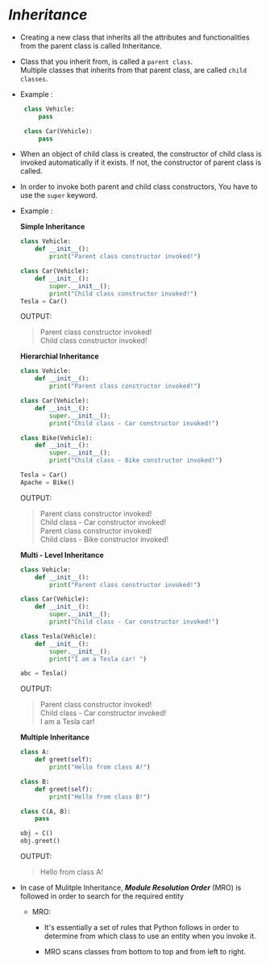 _Inheritance_
==

- Creating a new class that inherits all the attributes and functionalities from the parent class is called Inheritance.

- Class that you inherit from, is called a `parent class`.  
  Multiple classes that inherits from that parent class, are called `child classes`.

- Example :
  
   ```python
    class Vehicle:
        pass

    class Car(Vehicle):
        pass
    ```

- When an object of child class is created, the constructor of child class is invoked automatically if it exists. If not, the constructor of parent class is called.

- In order to invoke both parent and child class constructors, You have to use the `super` keyword.

- Example :

    **Simple Inheritance**
    ```python
    class Vehicle:
        def __init__():
            print("Parent class constructor invoked!")
    
    class Car(Vehicle):
        def __init__():
            super.__init__();
            print("Child class constructor invoked!")
    Tesla = Car()
    ```

    OUTPUT:
    > Parent class constructor invoked!  
    > Child class constructor invoked!

    **Hierarchial Inheritance**
    ```python
    class Vehicle:
        def __init__():
            print("Parent class constructor invoked!")
    
    class Car(Vehicle):
        def __init__():
            super.__init__();
            print("Child class - Car constructor invoked!")

    class Bike(Vehicle):
        def __init__():
            super.__init__();
            print("Child class - Bike constructor invoked!")
    
    Tesla = Car()
    Apache = Bike()
    ```

    OUTPUT:
    > Parent class constructor invoked!  
    > Child class - Car constructor invoked!  
    > Parent class constructor invoked!  
    > Child class - Bike constructor invoked!


    **Multi - Level Inheritance**
    ```python
    class Vehicle:
        def __init__():
            print("Parent class constructor invoked!")
    
    class Car(Vehicle):
        def __init__():
            super.__init__();
            print("Child class - Car constructor invoked!")

    class Tesla(Vehicle):
        def __init__():
            super.__init__();
            print("I am a Tesla car! ")
    
    abc = Tesla()
    
    ```

    OUTPUT:
    > Parent class constructor invoked!  
    > Child class - Car constructor invoked!  
    > I am a Tesla car!

    **Multiple Inheritance**
    
    ```python
    class A:
        def greet(self):
            print("Hello from class A!")

    class B:
        def greet(self):
            print("Hello from class B!")

    class C(A, B):
        pass

    obj = C()
    obj.greet()    
    ```

    OUTPUT:
    > Hello from class A!  
    
- In case of Mulitple Inheritance, **_Module Resolution Order_** (MRO) is followed in order to search for the required entity

    - MRO:
        - It's essentially a set of rules that Python follows in order to determine from which class to use an entity when you invoke it.

        - MRO scans classes from bottom to top and from left to right.